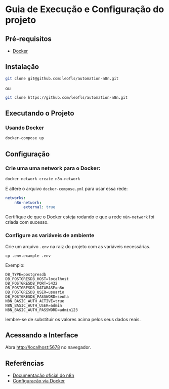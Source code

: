 # Guia de Execução e Configuração do projeto

## Pré-requisitos
- [Docker](https://www.docker.com/)

## Instalação

```bash
git clone git@github.com:leofls/automation-n8n.git
```
ou 
```bash
git clone https://github.com/leofls/automation-n8n.git
```    

## Executando o Projeto

### Usando Docker

```bash
docker-compose up
```

## Configuração

### Crie uma uma network para o Docker:

```bash
docker network create n8n-network
``` 
E altere o arquivo `docker-compose.yml` para usar essa rede:
```yaml
networks:
    n8n-network:
        external: true
```

Certifique de que o Docker esteja rodando e que a rede `n8n-network` foi criada com sucesso.

### Configure as variáveis de ambiente
Crie um arquivo `.env` na raiz do projeto com as variáveis necessárias. 
```shell
cp .env.example .env
```

Exemplo:

```env
DB_TYPE=postgresdb
DB_POSTGRESDB_HOST=localhost
DB_POSTGRESDB_PORT=5432
DB_POSTGRESDB_DATABASE=n8n
DB_POSTGRESDB_USER=usuario
DB_POSTGRESDB_PASSWORD=senha
N8N_BASIC_AUTH_ACTIVE=true
N8N_BASIC_AUTH_USER=admin
N8N_BASIC_AUTH_PASSWORD=admin123
```

lembre-se de substituir os valores acima pelos seus dados reais.


## Acessando a Interface

Abra [http://localhost:5678](http://localhost:5678) no navegador.

## Referências

- [Documentação oficial do n8n](https://docs.n8n.io/)
- [Configuração via Docker](https://docs.n8n.io/hosting/docker/)
